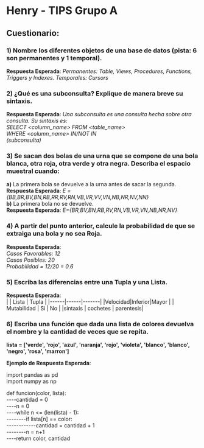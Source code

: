 # Henry - TIPS Grupo A

## **Cuestionario**:
### **1) Nombre los diferentes objetos de una base de datos (pista: 6 son permanentes y 1 temporal).**  
__Respuesta Esperada__:   _Permanentes: Table, Views, Procedures, Functions, Triggers y Indexes. Temporales: Cursors_ 

### **2) ¿Qué es una subconsulta? Explique de manera breve su sintaxis.**
__Respuesta Esperada__:   _Una subconsulta es una consulta hecha sobre otra consulta. Su sintaxis es:_  
_SELECT <column_name> FROM <table_name>_   
_WHERE <column_name> IN/NOT IN_  
_(subconsulta)_
 

### **3) Se sacan dos bolas de una urna que se compone de una bola blanca, otra roja, otra verde y otra negra. Describa el espacio muestral cuando:**  
**a)** La primera bola se devuelve a la urna antes de sacar la segunda.  
__Respuesta Esperada__:   _E = {BB,BR,BV,BN,RB,RR,RV,RN,VB,VR,VV,VN,NB,NR,NV,NN}_   
**b)** La primera bola no se devuelve.    
__Respuesta Esperada__:   _E={BR,BV,BN,RB,RV,RN,VB,VR,VN,NB,NR,NV}_

### **4) A partir del punto anterior, calcule la probabilidad de que se extraiga una bola y no sea Roja.**  
__Respuesta Esperada__:  
_Casos Favorables: 12_  
_Casos Posibles: 20_  
_Probabilidad = 12/20 = 0.6_

### **5) Escriba las diferencias entre una Tupla y una Lista.**  
__Respuesta Esperada__:  
|  | Lista | Tupla |
|------|------|-------|
|Velocidad|Inferior|Mayor |
| Mutabilidad | Si | No |
|sintaxis  | cochetes  | parentesis|


### **6) Escriba una función que dada una lista de colores devuelva el nombre y la cantidad de veces que se repita.**
**lista = ['verde', 'rojo', 'azul', 'naranja', 'rojo', 'violeta', 'blanco', 'blanco', 'negro', 'rosa', 'marron']**

__Ejemplo de Respuesta Esperada__:  

import pandas as pd  
import numpy as np  

def funcion(color, lista):  
----cantidad = 0  
----n = 0  
----while n <= (len(lista) - 1):  
--------if lista[n] == color:  
------------cantidad = cantidad + 1  
--------n = n+1      
----return color, cantidad  

